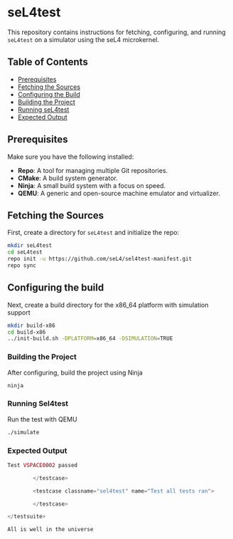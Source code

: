 # seL4test

This repository contains instructions for fetching, configuring, and running `seL4test` on a simulator using the seL4 microkernel.

## Table of Contents

- [Prerequisites](#prerequisites)
- [Fetching the Sources](#fetching-the-sources)
- [Configuring the Build](#configuring-the-build)
- [Building the Project](#building-the-project)
- [Running seL4test](#running-sel4test)
- [Expected Output](#expected-output)

## Prerequisites

Make sure you have the following installed:
- **Repo**: A tool for managing multiple Git repositories.
- **CMake**: A build system generator.
- **Ninja**: A small build system with a focus on speed.
- **QEMU**: A generic and open-source machine emulator and virtualizer.

## Fetching the Sources

First, create a directory for `seL4test` and initialize the repo:

```bash
mkdir seL4test
cd seL4test
repo init -u https://github.com/seL4/sel4test-manifest.git
repo sync
```

## Configuring the build

Next, create a build directory for the x86_64 platform with simulation support

```bash
mkdir build-x86
cd build-x86
../init-build.sh -DPLATFORM=x86_64 -DSIMULATION=TRUE
```

### Building the Project

After configuring, build the project using Ninja

```bash
ninja
```
### Running Sel4test
Run the test with QEMU
```bash
./simulate
```

### Expected Output

```php
Test VSPACE0002 passed

        </testcase>

        <testcase classname="sel4test" name="Test all tests ran">

        </testcase>

</testsuite>

All is well in the universe
```

